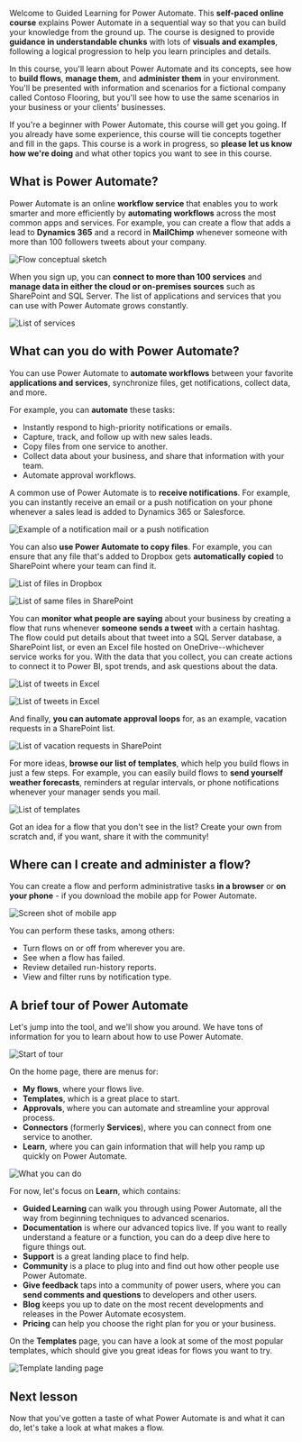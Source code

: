 Welcome to Guided Learning for Power Automate. This **self-paced online course** explains Power Automate in a sequential way so that you can build your knowledge from the ground up. The course is designed to provide **guidance in understandable chunks** with lots of **visuals and examples**, following a logical progression to help you learn principles and details.

In this course, you'll learn about Power Automate and its concepts, see how to **build flows**, **manage them**, and **administer them** in your environment. You'll be presented with information and scenarios for a fictional company called Contoso Flooring, but you'll see how to use the same scenarios in your business or your clients' businesses.

If you're a beginner with Power Automate, this course will get you going. If you already have some experience, this course will tie concepts together and fill in the gaps. This course is a work in progress, so **please let us know how we're doing** and what other topics you want to see in this course.

## What is Power Automate?
Power Automate is an online **workflow service** that enables you to work smarter and more efficiently by **automating workflows** across the most common apps and services. For example, you can create a flow that adds a lead to **Dynamics 365** and a record in **MailChimp** whenever someone with more than 100 followers tweets about your company.

![Flow conceptual sketch](./media/learning-introduce-flow/conceptual.png)

When you sign up, you can **connect to more than 100 services** and **manage data in either the cloud or on-premises sources** such as SharePoint and SQL Server. The list of applications and services that you can use with Power Automate grows constantly.

![List of services](./media/learning-introduce-flow/services.png)

## What can you do with Power Automate?
You can use Power Automate to **automate workflows** between your favorite **applications and services**, synchronize files, get notifications, collect data, and more. 

For example, you can **automate** these tasks:

* Instantly respond to high-priority notifications or emails.
* Capture, track, and follow up with new sales leads.
* Copy files from one service to another.
* Collect data about your business, and share that information with your team.
* Automate approval workflows.

A common use of Power Automate is to **receive notifications**. For example, you can instantly receive an email or a push notification on your phone whenever a sales lead is added to Dynamics 365 or Salesforce.

![Example of a notification mail or a push notification](./media/learning-introduce-flow/sales-lead.png)

You can also **use Power Automate to copy files**. For example, you can ensure that any file that's added to Dropbox gets **automatically copied** to SharePoint where your team can find it.

![List of files in Dropbox](./media/learning-introduce-flow/dropbox-files.png) 

![List of same files in SharePoint](./media/learning-introduce-flow/sharepoint-files.png) 

You can **monitor what people are saying** about your business by creating a flow that runs whenever **someone sends a tweet** with a certain hashtag. The flow could put details about that tweet into a SQL Server database, a SharePoint list, or even an Excel file hosted on OneDrive--whichever service works for you. With the data that you collect, you can create actions to connect it to Power BI, spot trends, and ask questions about the data.

![List of tweets in Excel](./media/learning-introduce-flow/tweets-to-excel.png)

![List of tweets in Excel](./media/learning-introduce-flow/excel-tweets.png)

And finally, **you can automate approval loops** for, as an example, vacation requests in a SharePoint list.

![List of vacation requests in SharePoint](./media/learning-introduce-flow/vacation-requests.png)

For more ideas, **browse our list of templates**, which help you build flows in just a few steps. For example, you can easily build flows to **send yourself weather forecasts**, reminders at regular intervals, or phone notifications whenever your manager sends you mail.

![List of templates](./media/learning-introduce-flow/templates-you-might-use.png)

Got an idea for a flow that you don't see in the list? Create your own from scratch and, if you want, share it with the community!

## Where can I create and administer a flow?
You can create a flow and perform administrative tasks **in a browser** or **on your phone** - if you download the mobile app for Power Automate.

![Screen shot of mobile app](./media/learning-introduce-flow/screen-mobile-app.png)  

You can perform these tasks, among others:

* Turn flows on or off from wherever you are.
* See when a flow has failed.
* Review detailed run-history reports.
* View and filter runs by notification type.

## A brief tour of Power Automate
Let's jump into the tool, and we'll show you around. We have tons of information for you to learn about how to use Power Automate.

![Start of tour](./media/learning-introduce-flow/start-of-tour.png)

On the home page, there are menus for:

* **My flows**, where your flows live.
* **Templates**, which is a great place to start.
* **Approvals**, where you can automate and streamline your approval process.
* **Connectors** (formerly **Services**), where you can connect from one service to another.
* **Learn**, where you can gain information that will help you ramp up quickly on Power Automate.

![What you can do](./media/learning-introduce-flow/what-you-can-do.png)

For now, let's focus on **Learn**, which contains:

* **Guided Learning** can walk you through using Power Automate, all the way from beginning techniques to advanced scenarios.
* **Documentation** is where our advanced topics live. If you want to really understand a feature or a function, you can do a deep dive here to figure things out.
* **Support** is a great landing place to find help.
* **Community** is a place to plug into and find out how other people use Power Automate.
* **Give feedback** taps into a community of power users, where you can **send comments and questions** to developers and other users.
* **Blog** keeps you up to date on the most recent developments and releases in the Power Automate ecosystem.
* **Pricing** can help you choose the right plan for you or your business.

On the **Templates** page, you can have a look at some of the most popular templates, which should give you great ideas for flows you want to try.

![Template landing page](./media/learning-introduce-flow/template-page.png)

## Next lesson
Now that you've gotten a taste of what Power Automate is and what it can do, let's take a look at what makes a flow.

